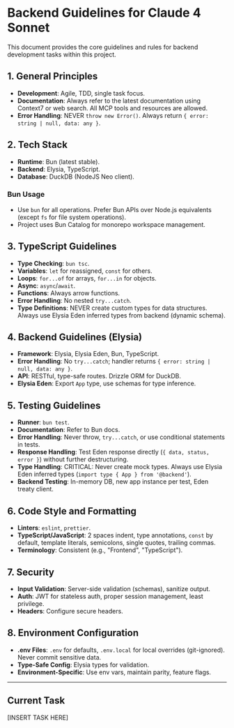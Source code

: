 # Backend Guidelines for Claude 4 Sonnet

This document provides the core guidelines and rules for backend development tasks within this project.

## 1. General Principles

- **Development**: Agile, TDD, single task focus.
- **Documentation**: Always refer to the latest documentation using Context7 or web search. All MCP tools and resources are allowed.
- **Error Handling**: NEVER `throw new Error()`. Always return `{ error: string | null, data: any }`.

## 2. Tech Stack

- **Runtime**: Bun (latest stable).
- **Backend**: Elysia, TypeScript.
- **Database**: DuckDB (NodeJS Neo client).

### Bun Usage

- Use `bun` for all operations. Prefer Bun APIs over Node.js equivalents (except `fs` for file system operations).
- Project uses Bun Catalog for monorepo workspace management.

## 3. TypeScript Guidelines

- **Type Checking**: `bun tsc`.
- **Variables**: `let` for reassigned, `const` for others.
- **Loops**: `for...of` for arrays, `for...in` for objects.
- **Async**: `async`/`await`.
- **Functions**: Always arrow functions.
- **Error Handling**: No nested `try...catch`.
- **Type Definitions**: NEVER create custom types for data structures. Always use Elysia Eden inferred types from backend (dynamic schema).

## 4. Backend Guidelines (Elysia)

- **Framework**: Elysia, Elysia Eden, Bun, TypeScript.
- **Error Handling**: No `try...catch`; handler returns `{ error: string | null, data: any }`.
- **API**: RESTful, type-safe routes. Drizzle ORM for DuckDB.
- **Elysia Eden**: Export `App` type, use schemas for type inference.

## 5. Testing Guidelines

- **Runner**: `bun test`.
- **Documentation**: Refer to Bun docs.
- **Error Handling**: Never throw, `try...catch`, or use conditional statements in tests.
- **Response Handling**: Test Eden response directly (`{ data, status, error }`) without further destructuring.
- **Type Handling**: CRITICAL: Never create mock types. Always use Elysia Eden inferred types (`import type { App } from '@backend'`).
- **Backend Testing**: In-memory DB, new app instance per test, Eden treaty client.

## 6. Code Style and Formatting

- **Linters**: `eslint`, `prettier`.
- **TypeScript/JavaScript**: 2 spaces indent, type annotations, `const` by default, template literals, semicolons, single quotes, trailing commas.
- **Terminology**: Consistent (e.g., "Frontend", "TypeScript").

## 7. Security

- **Input Validation**: Server-side validation (schemas), sanitize output.
- **Auth**: JWT for stateless auth, proper session management, least privilege.
- **Headers**: Configure secure headers.

## 8. Environment Configuration

- **.env Files**: `.env` for defaults, `.env.local` for local overrides (git-ignored). Never commit sensitive data.
- **Type-Safe Config**: Elysia types for validation.
- **Environment-Specific**: Use env vars, maintain parity, feature flags.

---

## Current Task

[INSERT TASK HERE]
